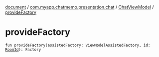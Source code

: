 [document](../../index.md) / [com.myapp.chatmemo.presentation.chat](../index.md) / [ChatViewModel](index.md) / [provideFactory](./provide-factory.md)

# provideFactory

`fun provideFactory(assistedFactory: `[`ViewModelAssistedFactory`](-view-model-assisted-factory/index.md)`, id: `[`RoomId`](../../com.myapp.chatmemo.domain.model.value/-room-id/index.md)`): Factory`